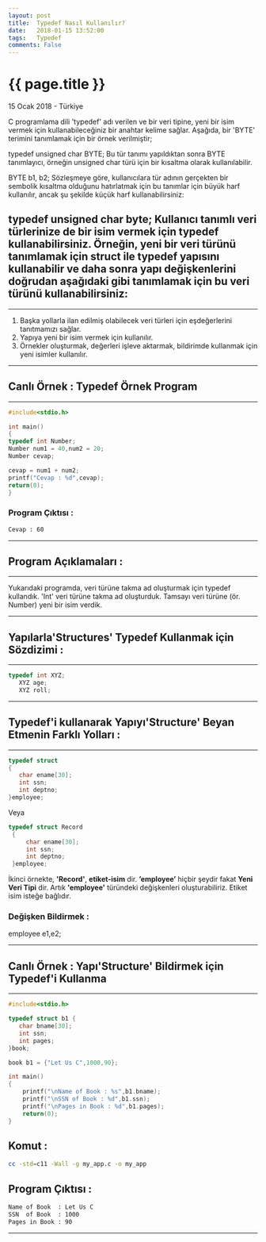 ```yaml
---
layout: post
title:  Typedef Nasıl Kullanılır?
date:   2018-01-15 13:52:00
tags:   Typedef
comments: False
---
```


{{ page.title }}
================

<p class="meta">15 Ocak 2018 - Türkiye</p>


C programlama dili 'typedef' adı verilen ve bir veri tipine, yeni bir isim vermek için kullanabileceğiniz bir anahtar kelime sağlar. Aşağıda, bir 'BYTE' terimini tanımlamak için bir örnek verilmiştir;

typedef unsigned char BYTE;
Bu tür tanımı yapıldıktan sonra BYTE tanımlayıcı, örneğin unsigned char türü için bir kısaltma olarak kullanılabilir.

BYTE b1, b2;
Sözleşmeye göre, kullanıcılara tür adının gerçekten bir sembolik kısaltma olduğunu hatırlatmak için bu tanımlar için büyük harf kullanılır, ancak şu şekilde küçük harf kullanabilirsiniz:

typedef unsigned char byte;
Kullanıcı tanımlı veri türlerinize de bir isim vermek için typedef kullanabilirsiniz. Örneğin, yeni bir veri türünü tanımlamak için struct ile typedef yapısını kullanabilir ve daha sonra yapı değişkenlerini doğrudan aşağıdaki gibi tanımlamak için bu veri türünü kullanabilirsiniz:
-----------------------------
* * * 
1.  Başka yollarla ilan edilmiş olabilecek veri türleri için eşdeğerlerini tanıtmamızı sağlar.
2.  Yapıya yeni bir isim vermek için kullanılır.
3.  Örnekler oluşturmak, değerleri işleve aktarmak, bildirimde kullanmak için yeni isimler kullanılır.
* * * 

Canlı Örnek : Typedef Örnek Program
-------------------------------------
* * * 

~~~c
#include<stdio.h>

int main() 
{
typedef int Number;
Number num1 = 40,num2 = 20;
Number cevap;

cevap = num1 + num2;
printf("Cevap : %d",cevap);
return(0);
}
~~~

### Program Çıktısı :

~~~bash
Cevap : 60
~~~
* * * 

Program Açıklamaları :
------------------------
* * * 

Yukarıdaki programda, veri türüne takma ad oluşturmak için typedef kullandık. 'Int' veri türüne takma ad oluşturduk. Tamsayı veri türüne (ör. Number) yeni bir isim verdik.

* * *

Yapılarla'Structures' Typedef Kullanmak için Sözdizimi  :
---------------------------------------
* * *
~~~c
typedef int XYZ; 
   XYZ age;
   XYZ roll;
~~~
* * *

Typedef'i kullanarak Yapıyı'Structure' Beyan Etmenin Farklı Yolları :
-----------------------------------------------------
* * * 

~~~c
typedef struct
{
   char ename[30];
   int ssn;
   int deptno;
}employee;
~~~

Veya

~~~c
typedef struct Record
 {
     char ename[30];
     int ssn;
     int deptno;
 }employee;
~~~

İkinci örnekte, **'Record'**, **etiket-isim** dir. **’employee’** hiçbir şeydir fakat **Yeni Veri Tipi** dir. Artık **'employee'**  türündeki değişkenleri oluşturabiliriz. Etiket isim isteğe bağlıdır.

### Değişken Bildirmek :

employee e1,e2;

* * * 

Canlı Örnek : Yapı'Structure' Bildirmek için Typedef'i Kullanma 
----------------------------------------------------
* * * 

~~~c
#include<stdio.h>

typedef struct b1 {
   char bname[30];
   int ssn;
   int pages;
}book;

book b1 = {"Let Us C",1000,90};

int main() 
{
    printf("\nName of Book : %s",b1.bname);
    printf("\nSSN of Book : %d",b1.ssn);
    printf("\nPages in Book : %d",b1.pages);
    return(0);
}

~~~

Komut : 
--------
~~~bash
cc -std=c11 -Wall -g my_app.c -o my_app
~~~

Program Çıktısı :
--------

~~~bash
Name of Book  : Let Us C
SSN  of Book  : 1000
Pages in Book : 90
~~~

* * *

